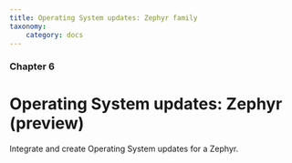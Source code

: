 ```yaml
---
title: Operating System updates: Zephyr family
taxonomy:
    category: docs
---
```


### Chapter 6

# Operating System updates: Zephyr (preview)

Integrate and create Operating System updates for a Zephyr.
